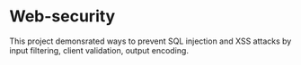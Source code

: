 # Web-security
This project demonsrated ways to prevent SQL injection and XSS attacks by input filtering, client validation, output encoding.
